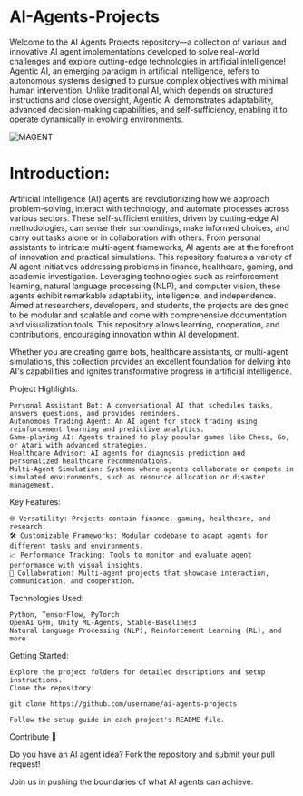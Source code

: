 # AI-Agents-Projects


Welcome to the AI Agents Projects repository—a collection of various and innovative AI agent implementations developed to solve real-world challenges and explore cutting-edge technologies in artificial intelligence!
Agentic AI, an emerging paradigm in artificial intelligence, refers to autonomous systems designed to pursue complex objectives with minimal human intervention. Unlike traditional AI, which depends on structured instructions and close oversight, Agentic AI demonstrates adaptability, advanced decision-making capabilities, and self-sufficiency, enabling it to operate dynamically in evolving environments.

![MAGENT](https://cdn.prod.website-files.com/6583e2b6af21ee3aa85c3013/6627aef6e6037b64796345f8_Type%20of%20Ai%20Agent%20-%20Ampcome.png)

# Introduction: 

Artificial Intelligence (AI) agents are revolutionizing how we approach problem-solving, interact with technology, and automate processes across various sectors. These self-sufficient entities, driven by cutting-edge AI methodologies, can sense their surroundings, make informed choices, and carry out tasks alone or in collaboration with others. From personal assistants to intricate multi-agent frameworks, AI agents are at the forefront of innovation and practical simulations. This repository features a variety of AI agent initiatives addressing problems in finance, healthcare, gaming, and academic investigation. Leveraging technologies such as reinforcement learning, natural language processing (NLP), and computer vision, these agents exhibit remarkable adaptability, intelligence, and independence. Aimed at researchers, developers, and students, the projects are designed to be modular and scalable and come with comprehensive documentation and visualization tools. This repository allows learning, cooperation, and contributions, encouraging innovation within AI development.

Whether you are creating game bots, healthcare assistants, or multi-agent simulations, this collection provides an excellent foundation for delving into AI's capabilities and ignites transformative progress in artificial intelligence.

Project Highlights:

    Personal Assistant Bot: A conversational AI that schedules tasks, answers questions, and provides reminders.
    Autonomous Trading Agent: An AI agent for stock trading using reinforcement learning and predictive analytics.
    Game-playing AI: Agents trained to play popular games like Chess, Go, or Atari with advanced strategies.
    Healthcare Advisor: AI agents for diagnosis prediction and personalized healthcare recommendations.
    Multi-Agent Simulation: Systems where agents collaborate or compete in simulated environments, such as resource allocation or disaster management.

Key Features:

    🌐 Versatility: Projects contain finance, gaming, healthcare, and research.
    🛠️ Customizable Frameworks: Modular codebase to adapt agents for different tasks and environments.
    📈 Performance Tracking: Tools to monitor and evaluate agent performance with visual insights.
    🤝 Collaboration: Multi-agent projects that showcase interaction, communication, and cooperation.

Technologies Used:

    Python, TensorFlow, PyTorch
    OpenAI Gym, Unity ML-Agents, Stable-Baselines3
    Natural Language Processing (NLP), Reinforcement Learning (RL), and more

Getting Started:

    Explore the project folders for detailed descriptions and setup instructions.
    Clone the repository:

    git clone https://github.com/username/ai-agents-projects  

    Follow the setup guide in each project's README file.

Contribute 🚀

Do you have an AI agent idea? Fork the repository and submit your pull request!

Join us in pushing the boundaries of what AI agents can achieve.
